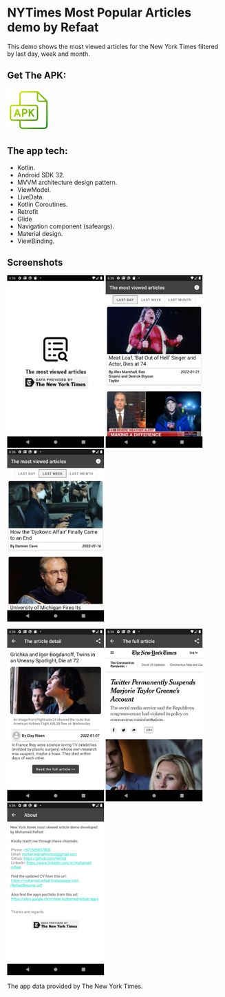 
NYTimes Most Popular Articles demo by Refaat
===================================

This demo shows the most viewed articles for the New York Times filtered by last day, week and month.

Get The APK:
--------------
<a href='https://drive.google.com/file/d/1rQsXnNuYEmxNcndUkGT2eLyk9zsEA325/view?usp=sharing'>
<img alt='Get The APK' src="screenshots/apk-file.png" height="100" /></a>


The app tech:
--------------

- Kotlin.
- Android SDK 32.
- MVVM architecture design pattern.
- ViewModel.
- LiveData.
- Kotlin Coroutines.
- Retrofit
- Glide
- Navigation component (safeargs).
- Material design. 
- ViewBinding.


Screenshots
-------------

<p float="left">
<img src="screenshots/sc1.png" height="400" alt="Screenshot"/> 
<img src="screenshots/sc2.png" height="400" alt="Screenshot"/> 
<img src="screenshots/sc3.png" height="400" alt="Screenshot"/> 
</p>
<p float="left">
<img src="screenshots/sc4.png" height="400" alt="Screenshot"/> 
<img src="screenshots/sc5.png" height="400" alt="Screenshot"/> 
<img src="screenshots/sc6.png" height="400" alt="Screenshot"/> 
</p>




The app data provided by The New York Times.
